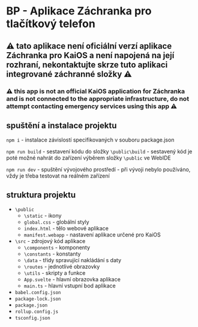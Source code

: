 # BP - Aplikace Záchranka pro tlačítkový telefon

## ⚠️ tato aplikace není oficiální verzí aplikace Záchranka pro KaiOS a není napojená na její rozhraní, nekontaktujte skrze tuto aplikaci integrované záchranné složky ⚠️
### ⚠️ this app is not an official KaiOS application for Záchranka and is not connected to the appropriate infrastructure, do not attempt contacting emergency services using this app ⚠️

## spuštění a instalace projektu

`npm i` - instalace závislostí specifikovaných v souboru package.json

`npm run build` - sestavení kódu do složky `\public\build` - sestavený kód je poté možné nahrát do zařízení výběrem složky `\public` ve WebIDE

`npm run dev` - spuštění vývojového prostředí - při vývoji nebylo používáno, vždy je třeba testovat na reálném zařízení

## struktura projektu

- `\public`
  - `\static` - ikony
  - `global.css` - globální styly
  - `index.html` - tělo webové aplikace
  - `manifest.webapp` - nastavení aplikace určené pro KaiOS
- `\src` - zdrojový kód aplikace
  - `\components` - komponenty
  - `\constants` - konstanty
  - `\data` - třídy spravující nakládání s daty
  - `\routes` - jednotlivé obrazovky
  - `\utils` - skripty a funkce 
  - `App.svelte` - hlavní obrazovka aplikace
  - `main.ts` - hlavní vstupní bod aplikace
- `babel.config.json`
- `package-lock.json`
- `package.json`
- `rollup.config.js`
- `tsconfig.json`